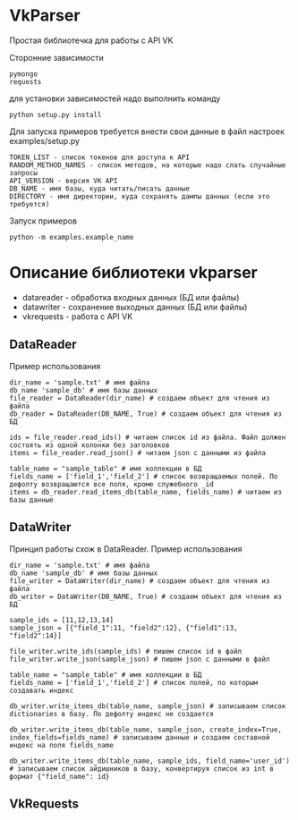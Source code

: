VkParser
==============
Простая библиотечка для работы с API VK

Сторонние зависимости
    
    pymongo
    requests

для установки зависимостей надо выполнить команду

    python setup.py install

Для запуска примеров требуется внести свои данные в файл настроек examples/setup.py

    TOKEN_LIST - список токенов для доступа к API
    RANDOM_METHOD_NAMES - список методов, на которые надо слать случайные запросы
    API_VERSION - версия VK API 
    DB_NAME - имя базы, куда читать/писать данные
    DIRECTORY - имя директории, куда сохранять дампы данных (если это требуется)

Запуск примеров

    python -m examples.example_name

Описание библиотеки vkparser
==============

- datareader - обработка входных данных (БД или файлы)
- datawriter - сохранение выходных данных (БД или файлы)
- vkrequests - работа с API VK


DataReader
--------

Пример использования

    dir_name = 'sample.txt' # имя файла
    db_name 'sample_db' # имя базы данных
    file_reader = DataReader(dir_name) # создаем объект для чтения из файла
    db_reader = DataReader(DB_NAME, True) # создаем объект для чтения из БД

    ids = file_reader.read_ids() # читаем список id из файла. Файл должен состоять из одной колонки без заголовков
    items = file_reader.read_json() # читаем json c данными из файла

    table_name = "sample_table" # имя коллекции в БД
    fields_name = ['field_1','field_2'] # список возвращаемых полей. По дефолту возвращаются все поля, кроме служебного _id
    items = db_reader.read_items_db(table_name, fields_name) # читаем из базы данные


DataWriter
--------

Принцип работы схож в DataReader.
Пример использования

    dir_name = 'sample.txt' # имя файла
    db_name 'sample_db' # имя базы данных
    file_writer = DataWriter(dir_name) # создаем объект для чтения из файла
    db_writer = DataWriter(DB_NAME, True) # создаем объект для чтения из БД

    sample_ids = [11,12,13,14]
    sample_json = [{"field_1":11, "field2":12}, {"field1":13, "field2":14}]

    file_writer.write_ids(sample_ids) # пишем список id в файл
    file_writer.write_json(sample_json) # пишем json c данными в файл

    table_name = "sample_table" # имя коллекции в БД
    fields_name = ['field_1','field_2'] # список полей, по которым создавать индекс

    db_writer.write_items_db(table_name, sample_json) # записываем список dictionaries в базу. По дефолту индекс не создается
    
    db_writer.write_items_db(table_name, sample_json, create_index=True, index_fields=fields_name) # записываем данные и создаем составной индекс на поля fields_name
    
    db_writer.write_items_db(table_name, sample_ids, field_name='user_id') # записываем список айдишников в базу, конвертируя список из int в формат {"field_name": id}



VkRequests
--------


